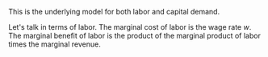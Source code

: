 This is the underlying model for both labor and capital demand.

Let's talk in terms of labor. The marginal cost of labor is the wage rate $w$. The marginal benefit of labor is the product of the marginal product of labor times the marginal revenue. 